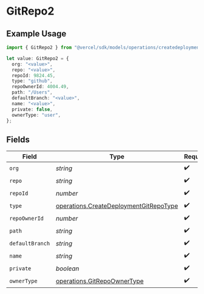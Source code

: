 # GitRepo2

## Example Usage

```typescript
import { GitRepo2 } from "@vercel/sdk/models/operations/createdeployment.js";

let value: GitRepo2 = {
  org: "<value>",
  repo: "<value>",
  repoId: 9824.45,
  type: "github",
  repoOwnerId: 4004.49,
  path: "/Users",
  defaultBranch: "<value>",
  name: "<value>",
  private: false,
  ownerType: "user",
};
```

## Fields

| Field                                                                                            | Type                                                                                             | Required                                                                                         | Description                                                                                      |
| ------------------------------------------------------------------------------------------------ | ------------------------------------------------------------------------------------------------ | ------------------------------------------------------------------------------------------------ | ------------------------------------------------------------------------------------------------ |
| `org`                                                                                            | *string*                                                                                         | :heavy_check_mark:                                                                               | N/A                                                                                              |
| `repo`                                                                                           | *string*                                                                                         | :heavy_check_mark:                                                                               | N/A                                                                                              |
| `repoId`                                                                                         | *number*                                                                                         | :heavy_check_mark:                                                                               | N/A                                                                                              |
| `type`                                                                                           | [operations.CreateDeploymentGitRepoType](../../models/operations/createdeploymentgitrepotype.md) | :heavy_check_mark:                                                                               | N/A                                                                                              |
| `repoOwnerId`                                                                                    | *number*                                                                                         | :heavy_check_mark:                                                                               | N/A                                                                                              |
| `path`                                                                                           | *string*                                                                                         | :heavy_check_mark:                                                                               | N/A                                                                                              |
| `defaultBranch`                                                                                  | *string*                                                                                         | :heavy_check_mark:                                                                               | N/A                                                                                              |
| `name`                                                                                           | *string*                                                                                         | :heavy_check_mark:                                                                               | N/A                                                                                              |
| `private`                                                                                        | *boolean*                                                                                        | :heavy_check_mark:                                                                               | N/A                                                                                              |
| `ownerType`                                                                                      | [operations.GitRepoOwnerType](../../models/operations/gitrepoownertype.md)                       | :heavy_check_mark:                                                                               | N/A                                                                                              |